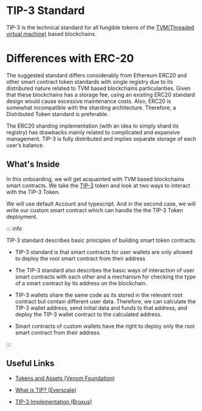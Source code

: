 # TIP-3 Standard 

TIP-3 is the technical standard for all fungible tokens of the [TVM(Threaded virtual machine)](https://everkit.org/en/articles/the-virtual-machine-tvm-1) based blockchains.

# Differences with ERC-20

The suggested standard differs considerably from Ethereum ERC20 and other smart contract token standards with single registry due to its distributed nature related to TVM based blockchains particularities. Given that these blockchains has a storage fee, using an existing ERC20 standard design would cause excessive maintenance costs. Also, ERC20 is somewhat incompatible with the sharding architecture. Therefore, a Distributed Token standard is preferable.

The ERC20 sharding implementation (with an idea to simply shard its registry) has drawbacks mainly related to complicated and expansive management. TIP-3 is fully distributed and implies separate storage of each user’s balance.

## What's Inside  

In this onboarding, we will get acquainted with TVM based blockchains smart contracts. We take the [TIP-3](https://github.com/broxus/tip3) token and look at two ways to interact with the TIP-3 Token.

We will use default Account and typescript. And in the second case, we will write our custom smart contract which can handle the  the TIP-3 Token deployment.


::: info 

TIP-3 standard describes basic principles of building smart token contracts.

- TIP-3 standard is that smart contracts for user wallets are only allowed to deploy the root smart contract from their address

- The TIP-3 standard also describes the basic ways of interaction of user smart contracts with each other and a mechanism for checking the type of a smart contract by its address on the blockchain.

- TIP-3 wallets share the same code as its stored in the relevant root contract but contain different user data. Therefore, we can calculate the TIP-3 wallet address, send initial data and funds to that address, and deploy the TIP-3 wallet contract to the calculated address.

- Smart contracts of custom wallets have the right to deploy only the root smart contract from their address.

:::

## Useful Links

- [Tokens and Assets (Venom Foundation)](https://docs.venom.foundation/learn/tokens-and-assets) 

- [What is TIP? (Everscale)](https://docs.everscale.network/standard/workflow)

- [TIP-3 Implementation (Broxus)](https://github.com/broxus/tip3)